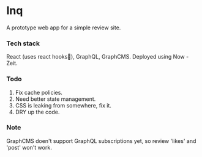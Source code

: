 # Inq

A prototype web app for a simple review site. 

### Tech stack

React (uses react hooks🥳), GraphQL, GraphCMS. Deployed using Now - Zeit.

### Todo

1. Fix cache policies.
2. Need better state management.
3. CSS is leaking from somewhere, fix it.
4. DRY up the code.

### Note

GraphCMS doen't support GraphQL subscriptions yet, so review 'likes' and 'post' won't work.

